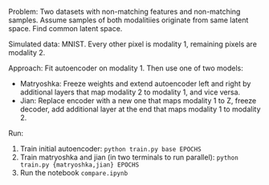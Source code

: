 Problem: Two datasets with non-matching features and non-matching samples. 
Assume samples of both modalitiies originate from same latent space.
Find common latent space.

Simulated data: MNIST. Every other pixel is modality 1, remaining pixels are modality 2.

Approach: Fit autoencoder on modality 1. Then use one of two models:
- Matryoshka: Freeze weights and extend autoencoder left and right by additional layers that map modality 2 to modality 1, and vice versa.  
- Jian: Replace encoder with a new one that maps modality 1 to Z, freeze decoder, add additional layer at the end that maps modality 1 to modality 2.

Run:
1. Train initial autoencoder: `python train.py base EPOCHS`
2. Train matryoshka and jian (in two terminals to run parallel): `python train.py {matryoshka,jian} EPOCHS` 
3. Run the notebook `compare.ipynb`

